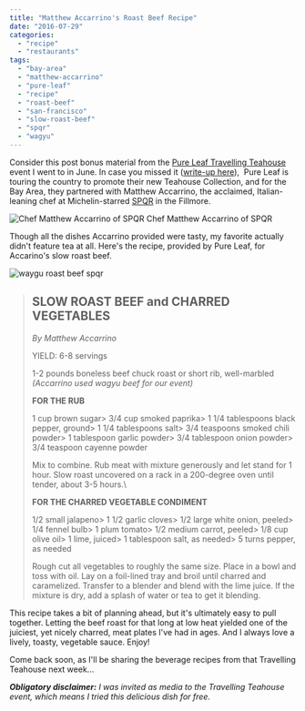 ```yaml
---
title: "Matthew Accarrino's Roast Beef Recipe"
date: "2016-07-29"
categories:
  - "recipe"
  - "restaurants"
tags:
  - "bay-area"
  - "matthew-accarrino"
  - "pure-leaf"
  - "recipe"
  - "roast-beef"
  - "san-francisco"
  - "slow-roast-beef"
  - "spqr"
  - "wagyu"
---
```


Consider this post bonus material from the [Pure Leaf Travelling Teahouse](http://pureleaf.com/) event I went to in June. In case you missed it ([write-up here](https://thegourmez.com/blog/2016-06-29-pairing-pure-leafs-teahouse-collection-with-spqrs-finesse/)),  Pure Leaf is touring the country to promote their new Teahouse Collection, and for the Bay Area, they partnered with Matthew Accarrino, the acclaimed, Italian-leaning chef at Michelin-starred [SPQR](http://spqrsf.com/) in the Fillmore.




<div class="caption">

![Chef Matthew Accarrino of SPQR](http://s3.amazonaws.com/thegourmez-wpmedia/2016/06/Pure-Leaf-SPQR-05-500x350.jpg) Chef Matthew Accarrino of SPQR</div>


Though all the dishes Accarrino provided were tasty, my favorite actually didn't feature tea at all. Here's the recipe, provided by Pure Leaf, for Accarino's slow roast beef.

![waygu roast beef spqr](http://s3.amazonaws.com/thegourmez-wpmedia/2016/06/Pure-Leaf-SPQR-10-500x334.jpg)

> ## SLOW ROAST BEEF and CHARRED VEGETABLES
>
> _By Matthew Accarrino_
>
> YIELD: 6-8 servings
>
> 1-2 pounds boneless beef chuck roast or short rib, well-marbled _(Accarrino used wagyu beef for our event)_
>
> **FOR THE RUB** 
>
> 1 cup brown sugar>
> 3/4 cup smoked paprika>
> 1 1/4 tablespoons black pepper, ground>
> 1 1/4 tablespoons salt>
> 3/4 teaspoons smoked chili powder>
> 1 tablespoon garlic powder>
> 3/4 tablespoon onion powder>
> 3/4 teaspoon cayenne powder
>
> Mix to combine. Rub meat with mixture generously and let stand for 1 hour. Slow roast uncovered on a rack in a 200-degree oven until tender, about 3-5 hours.\
>
> **FOR THE CHARRED VEGETABLE CONDIMENT**
>
> 1/2 small jalapeno>
> 1 1/2 garlic cloves>
> 1/2 large white onion, peeled>
> 1/4 fennel bulb>
> 1 plum tomato>
> 1/2 medium carrot, peeled>
> 1/8 cup olive oil>
> 1 lime, juiced>
> 1 tablespoon salt, as needed>
> 5 turns pepper, as needed
>
> Rough cut all vegetables to roughly the same size. Place in a bowl and toss with oil. Lay on a foil-lined tray and broil until charred and caramelized. Transfer to a blender and blend with the lime juice. If the mixture is dry, add a splash of water or tea to get it blending.

This recipe takes a bit of planning ahead, but it's ultimately easy to pull together. Letting the beef roast for that long at low heat yielded one of the juiciest, yet nicely charred, meat plates I've had in ages. And I always love a lively, toasty, vegetable sauce. Enjoy!

Come back soon, as I'll be sharing the beverage recipes from that Travelling Teahouse next week...

_**Obligatory disclaimer:** I was invited as media to the Travelling Teahouse event, which means I tried this delicious dish for free._
